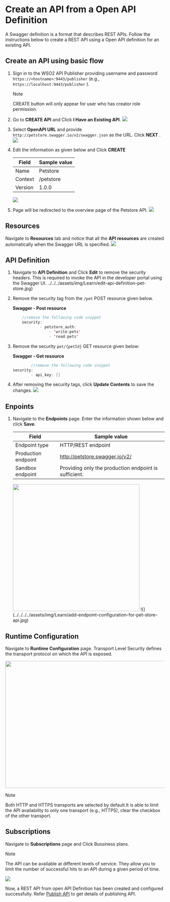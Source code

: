 # Create an API from a Open API Definition

A Swagger definition is a format that describes REST APIs. 
Follow the instructions below to create a REST API using a Open API definition for an existing API.

## Create an API using basic flow
1. Sign in to the WSO2 API Publisher providing username and password `https://<hostname>:9443/publisher` (e.g., `https://localhost:9443/publisher` ).
    <html><div class="admonition note">
      <p class="admonition-title">Note</p>
      <p>CREATE button will only appear for user who has creator role permission.</p>
      </div>
    </html>

2.  Go to **CREATE API** and Click **I Have an Existing API**.
    ![](../../../assets/img/Learn/create-a-rest-api-using-existing-swagger-def.jpg)

3.  Select **OpenAPI URL** and provide `http://petstore.swagger.io/v2/swagger.json` as the URL. Click **NEXT** .
    ![](../../../assets/img/Learn/create-rest-api-using-swagger-def-form1.jpg)

4.  Edit the information as given below and Click **CREATE**

    | Field   | Sample value |
    |---------|--------------|
    | Name    | Petstore     |
    | Context | /petstore    |
    | Version | 1.0.0        |

    ![](../../../assets/img/Learn/create-rest-api-using-swagger-def-form1.jpg)

5. Page will be redirected to the overview page of the Petstore API.
 [![](../../../assets/img/Learn/overviewpage-rest-api-creating-by-swagger-Def.jpg)](../../../assets/img/Learn/overviewpage-rest-api-creating-by-swagger-Def.jpg)

## Resources
   Navigate to **Resources** tab and notice that all the **API resources** are created automatically when the Swagger URL is specified.
   [![](../../../assets/img/Learn/resource-of-pet-store-api.jpg)](../../../assets/img/Learn/resource-of-pet-store-api.jpg)

## API Definition
1. Navigate to **API Definition** and Click **Edit** to remove the security headers. This is required to invoke the API in the developer portal using the Swagger UI.
    ![]()../../../assets/img/Learn/edit-api-definition-pet-store.jpg)


2. Remove the security tag from the `/pet` POST resource given below.

    **Swagger - Post resource**

    ``` java
        //remove the following code snippet
        security:
                - petstore_auth:
                    - 'write:pets'
                    - 'read:pets'
    ```

3.  Remove the security `pet/{petId}` GET resource given below:

    **Swagger - Get resource**

    ``` java
            //remove the following code snippet
    security:
            - api_key: []
    ```
4.  After removing the security tags, click **Update Contents** to save the changes.
 ![](../../../assets/img/Learn/update-content-pet-store.jpg)

## Enpoints
1. Navigate to the **Endpoints** page. Enter the information shown below and click **Save**.

    | Field               | Sample value                                          |
    |---------------------|-------------------------------------------------------|
    | Endpoint type       | HTTP/REST endpoint                                    |
    | Production endpoint | http://petstore.swagger.io/v2/                        |
    | Sandbox endpoint    | Providing only the production endpoint is sufficient. |

     <html>
     <img src="../../../../assets/img/Learn/add-endpoint-pet-store-api.jpg" height="400" width="400">
     </html>
    ![](../../../../assets/img/Learn/add-endpoint-configuration-for-pet-store-api.jpg)

## Runtime Configuration
  Navigate to **Runtime Configuration** page. 
  Transport Level Security  defines the transport protocol on which the API is exposed.
     
  <html>
     <img src="../../../../assets/img/Learn/transport-level-security-pet-store.jpg" height="400" width="700">
     </html>

  <html><div class="admonition note">
     <p class="admonition-title">Note</p>
     <p> Both HTTP and HTTPS transports are selected by default.It is able to limit the API availability to only one transport (e.g., HTTPS), clear the checkbox of the other transport.</p>
     </div>
     </html>

## Subscriptions
   Navigate to **Subscriptions** page and Click Bussiness plans.

   <html><div class="admonition note">
     <p class="admonition-title">Note</p>
     <p> The API can be available at different levels of service. They allow you to limit the number of successful hits to an API during a given period of time.</p>
     </div>
     </html>

  ![](../../../assets/img/Learn/add-bussiness-plans-for-pet-store-api.jpg )


Now, a REST API from open API Definition has been created and configured successfully. Refer [Publish API](../../../../Learn/DesignAPI/PublishAPI/publish-an-ap)  to get details of publishing API.


